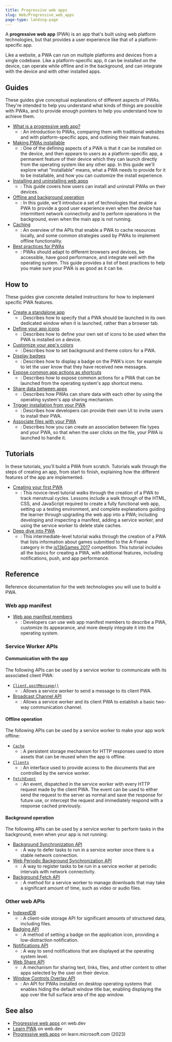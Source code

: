 ```yaml
---
title: Progressive web apps
slug: Web/Progressive_web_apps
page-type: landing-page
---
```




A **progressive web app** (PWA) is an app that's built using web platform technologies, but that provides a user experience like that of a platform-specific app.

Like a website, a PWA can run on multiple platforms and devices from a single codebase. Like a platform-specific app, it can be installed on the device, can operate while offline and in the background, and can integrate with the device and with other installed apps.

## Guides

These guides give conceptual explanations of different aspects of PWAs. They're intended to help you understand what kinds of things are possible with PWAs, and to provide enough pointers to help you understand how to achieve them.

- [What is a progressive web app?](/Web/Progressive_web_apps/Guides/What_is_a_progressive_web_app)
  - : An introduction to PWAs, comparing them with traditional websites and with platform-specific apps, and outlining their main features.
- [Making PWAs installable](/Web/Progressive_web_apps/Guides/Making_PWAs_installable)
  - : One of the defining aspects of a PWA is that it can be installed on the device, and then appears to users as a platform-specific app, a permanent feature of their device which they can launch directly from the operating system like any other app. In this guide we'll explore what "installable" means, what a PWA needs to provide for it to be installable, and how you can customize the install experience.
- [Installing and uninstalling web apps](/Web/Progressive_web_apps/Guides/Installing)
  - : This guide covers how users can install and uninstall PWAs on their devices.
- [Offline and background operation](/Web/Progressive_web_apps/Guides/Offline_and_background_operation)
  - : In this guide, we'll introduce a set of technologies that enable a PWA to provide a good user experience even when the device has intermittent network connectivity and to perform operations in the background, even when the main app is not running.
- [Caching](/Web/Progressive_web_apps/Guides/Caching)
  - : An overview of the APIs that enable a PWA to cache resources locally, and some common strategies used by PWAs to implement offline functionality.
- [Best practices for PWAs](/Web/Progressive_web_apps/Guides/Best_practices)
  - : PWAs should adapt to different browsers and devices, be accessible, have good performance, and integrate well with the operating system. This guide provides a list of best practices to help you make sure your PWA is as good as it can be.

## How to

These guides give concrete detailed instructions for how to implement specific PWA features.

- [Create a standalone app](/Web/Progressive_web_apps/How_to/Create_a_standalone_app)
  - : Describes how to specify that a PWA should be launched in its own dedicated window when it is launched, rather than a browser tab.
- [Define your app icons](/Web/Progressive_web_apps/How_to/Define_app_icons)
  - : Describes how to define your own set of icons to be used when the PWA is installed on a device.
- [Customize your app's colors](/Web/Progressive_web_apps/How_to/Customize_your_app_colors)
  - : Describes how to set background and theme colors for a PWA.
- [Display badges](/Web/Progressive_web_apps/How_to/Display_badge_on_app_icon)
  - : Describes how to display a badge on the PWA's icon: for example to let the user know that they have received new messages.
- [Expose common app actions as shortcuts](/Web/Progressive_web_apps/How_to/Expose_common_actions_as_shortcuts)
  - : Describes how to expose common actions for a PWA that can be launched from the operating system's app shortcut menu.
- [Share data between apps](/Web/Progressive_web_apps/How_to/Share_data_between_apps)
  - : Describes how PWAs can share data with each other by using the operating system's app sharing mechanism.
- [Trigger installation from your PWA](/Web/Progressive_web_apps/How_to/Trigger_install_prompt)
  - : Describes how developers can provide their own UI to invite users to install their PWA.
- [Associate files with your PWA](/Web/Progressive_web_apps/How_to/Associate_files_with_your_PWA)
  - : Describes how you can create an association between file types and your PWA, so that when the user clicks on the file, your PWA is launched to handle it.

## Tutorials

In these tutorials, you'll build a PWA from scratch. Tutorials walk through the steps of creating an app, from start to finish, explaining how the different features of the app are implemented.

- [Creating your first PWA](/Web/Progressive_web_apps/Tutorials/CycleTracker)
  - : This novice-level tutorial walks through the creation of a PWA to track menstrual cycles. Lessons include a walk through of the HTML, CSS, and JavaScript required to create a fully functional web app, setting up a testing environment, and complete explanations guiding the learner through upgrading the web app into a PWA; including developing and inspecting a manifest, adding a service worker, and using the service worker to delete stale caches.
- [Deep dive into PWA](/Web/Progressive_web_apps/Tutorials/js13kGames)
  - : This intermediate-level tutorial walks through the creation of a PWA that lists information about games submitted to the A-Frame category in the [js13kGames 2017](https://2017.js13kgames.com/) competition. This tutorial includes all the basics for creating a PWA, with additional features, including notifications, push, and app performance.

## Reference

Reference documentation for the web technologies you will use to build a PWA.

### Web app manifest

- [Web app manifest members](/Web/Manifest)
  - : Developers can use web app manifest members to describe a PWA, customize its appearance, and more deeply integrate it into the operating system.

### Service Worker APIs

#### Communication with the app

The following APIs can be used by a service worker to communicate with its associated client PWA:

- [`Client.postMessage()`](/Web/API/Client/postMessage)
  - : Allows a service worker to send a message to its client PWA.
- [Broadcast Channel API](/Web/API/Broadcast_Channel_API)
  - : Allows a service worker and its client PWA to establish a basic two-way communication channel.

#### Offline operation

The following APIs can be used by a service worker to make your app work offline:

- [`Cache`](/Web/API/Cache)
  - : A persistent storage mechanism for HTTP responses used to store assets that can be reused when the app is offline.
- [`Clients`](/Web/API/Clients)
  - : An interface used to provide access to the documents that are controlled by the service worker.
- [`FetchEvent`](/Web/API/FetchEvent)
  - : An event, dispatched in the service worker with every HTTP request made by the client PWA. The event can be used to either send the request to the server as normal and save the response for future use, or intercept the request and immediately respond with a response cached previously.

#### Background operation

The following APIs can be used by a service worker to perform tasks in the background, even when your app is not running:

- [Background Synchronization API](/Web/API/Background_Synchronization_API)
  - : A way to defer tasks to run in a service worker once there is a stable network connection.
- [Web Periodic Background Synchronization API](/Web/API/Web_Periodic_Background_Synchronization_API)
  - : A way to register tasks to be run in a service worker at periodic intervals with network connectivity.
- [Background Fetch API](/Web/API/Background_Fetch_API)
  - : A method for a service worker to manage downloads that may take a significant amount of time, such as video or audio files.

### Other web APIs

- [IndexedDB](/Web/API/IndexedDB_API)
  - : A client-side storage API for significant amounts of structured data, including files.
- [Badging API](/Web/API/Badging_API)
  - : A method of setting a badge on the application icon, providing a low-distraction notification.
- [Notifications API](/Web/API/Notifications_API)
  - : A way to send notifications that are displayed at the operating system level.
- [Web Share API](/Web/API/Web_Share_API)
  - : A mechanism for sharing text, links, files, and other content to other apps selected by the user on their device.
- [Window Controls Overlay API](/Web/API/Window_Controls_Overlay_API)
  - : An API for PWAs installed on desktop operating systems that enables hiding the default window title bar, enabling displaying the app over the full surface area of the app window.

## See also

- [Progressive web apps](https://web.dev/explore/progressive-web-apps) on web.dev
- [Learn PWA](https://web.dev/learn/pwa/) on web.dev
- [Progressive web apps](https://learn.microsoft.com/en-us/microsoft-edge/progressive-web-apps-chromium/) on learn.microsoft.com (2023)
